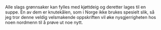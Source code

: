 Alle slags grønnsaker kan fylles med kjøttdeig og deretter lages til en suppe. En av dem er knutekålen, som i Norge ikke brukes spesielt slik, så jeg tror denne veldig velsmakende oppskriften vil øke nysgjerrigheten hos noen nordmenn til å prøve ut noe nytt.